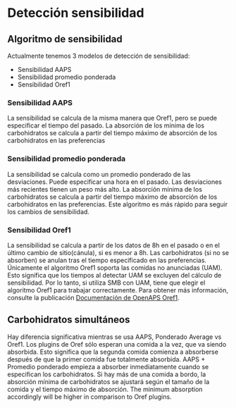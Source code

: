 # Detección sensibilidad

## Algoritmo de sensibilidad

Actualmente tenemos 3 modelos de detección de sensibilidad:

* Sensibilidad AAPS
* Sensibilidad promedio ponderada
* Sensibilidad Oref1

### Sensibilidad AAPS

La sensibilidad se calcula de la misma manera que Oref1, pero se puede especificar el tiempo del pasado. La absorción de los mínima de los carbohidratos se calcula a partir del tiempo máximo de absorción de los carbohidratos en las preferencias

### Sensibilidad promedio ponderada

La sensibilidad se calcula como un promedio ponderado de las desviaciones. Puede especificar una hora en el pasado. Las desviaciones más recientes tienen un peso más alto. La absorción mínima de los carbohidratos se calcula a partir del tiempo máximo de absorción de los carbohidratos en las preferencias. Este algoritmo es más rápido para seguir los cambios de sensibilidad.

### Sensibilidad Oref1

La sensibilidad se calcula a partir de los datos de 8h en el pasado o en el último cambio de sitio(cánula), si es menor a 8h. Las carbohidratos (si no se absorben) se anulan tras el tiempo especificado en las preferencias. Únicamente el algoritmo Oref1 soporta las comidas no anunciadas (UAM). Esto significa que los tiempos al detectar UAM se excluyen del cálculo de sensibilidad. Por lo tanto, si utiliza SMB con UAM, tiene que elegir el algoritmo Oref1 para trabajar correctamente. Para obtener más información, consulte la publicación [Documentación de OpenAPS Oref1](https://openaps.readthedocs.io/en/latest/docs/Customize-Iterate/oref1.html).

## Carbohidratos simultáneos

Hay diferencia significativa mientras se usa AAPS, Ponderado Average vs Oref1. Los plugins de Oref sólo esperan una comida a la vez, que va siendo absorbida. Esto significa que la segunda comida comienza a absorberse después de que la primer comida fue totalmente absorbida. AAPS + Promedio ponderado empieza a absorber inmediatamente cuando se especifican los carbohidratos. Si hay más de una comida a bordo, la absorción mínima de carbohidratos se ajustará según el tamaño de la comida y el tiempo máximo de absorción. The minimum absorption accordingly will be higher in comparison to Oref plugins.